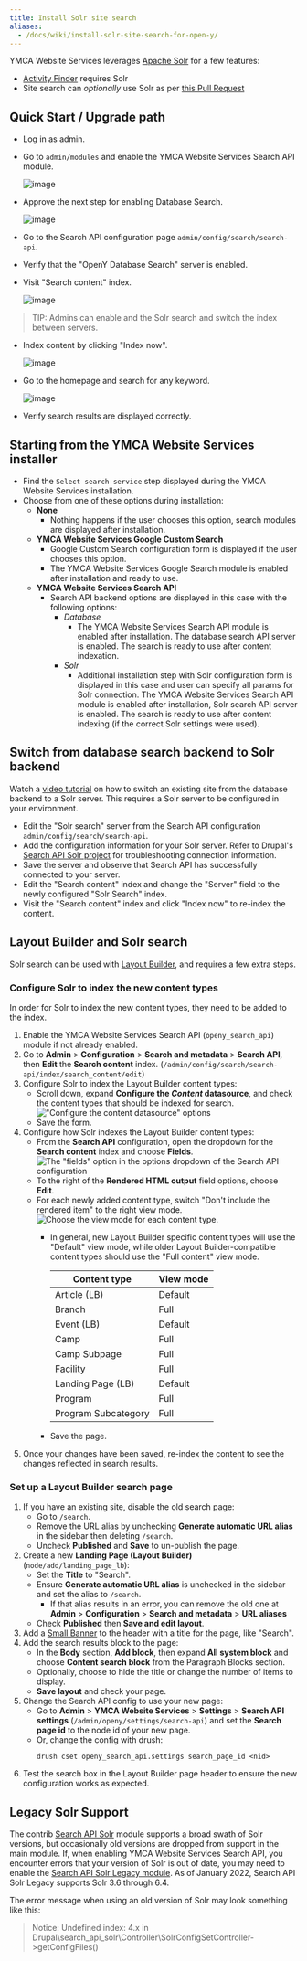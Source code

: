 ```yaml
---
title: Install Solr site search
aliases:
  - /docs/wiki/install-solr-site-search-for-open-y/
---
```


YMCA Website Services leverages [Apache Solr](https://solr.apache.org/) for a few features:

- [Activity Finder](https://github.com/YCloudYUSA/yusaopeny_activity_finder/wiki) requires Solr
- Site search can _optionally_ use Solr as per [this Pull Request](https://github.com/ymcatwincities/openy/pull/1967)

## Quick Start / Upgrade path

- Log in as admin.
- Go to `admin/modules` and enable the YMCA Website Services Search API module.

  ![image](https://user-images.githubusercontent.com/563412/142628630-b412aa4b-8f2b-42f6-ba06-c5bb6a78469c.png)

- Approve the next step for enabling Database Search.

  ![image](https://user-images.githubusercontent.com/563412/142628735-6aa409bd-5ff5-4305-a0f0-7f6bc96d0740.png)

- Go to the Search API configuration page `admin/config/search/search-api`.
- Verify that the "OpenY Database Search" server is enabled.
- Visit "Search content" index.

  ![image](https://user-images.githubusercontent.com/563412/142629065-e13c8bb4-cad8-436f-93c6-30fa6ac6fdf7.png)

> TIP: Admins can enable and the Solr search and switch the index between servers.

- Index content by clicking "Index now".

  ![image](https://user-images.githubusercontent.com/563412/142629227-8607eeca-4022-47c4-b5fd-6e38ccfb7bab.png)

- Go to the homepage and search for any keyword.

  ![image](https://user-images.githubusercontent.com/563412/142629467-e275b536-2505-4ddf-8d78-7c6f4ae0e716.png)

- Verify search results are displayed correctly.

## Starting from the YMCA Website Services installer

- Find the `Select search service` step displayed during the YMCA Website Services installation.
- Choose from one of these options during installation:
  - **None**
    - Nothing happens if the user chooses this option, search modules are displayed after installation.
  - **YMCA Website Services Google Custom Search**
    - Google Custom Search configuration form is displayed if the user chooses this option.
    - The YMCA Website Services Google Search module is enabled after installation and ready to use.
  - **YMCA Website Services Search API**
    - Search API backend options are displayed in this case with the following options:
      - _Database_
        - The YMCA Website Services Search API module is enabled after installation. The database search API server is enabled. The search is ready to use after content indexation.
      - _Solr_
        - Additional installation step with Solr configuration form is displayed in this case and user can specify all params for Solr connection. The YMCA Website Services Search API module is enabled after installation, Solr search API server is enabled. The search is ready to use after content indexing (if the correct Solr settings were used).

## Switch from database search backend to Solr backend

Watch a [video tutorial](https://youtu.be/-Sq3uZb5K_U) on how to switch an existing site from the database backend to a Solr server. This requires a Solr server to be configured in your environment.

- Edit the "Solr search" server from the Search API configuration `admin/config/search/search-api`.
- Add the configuration information for your Solr server. Refer to Drupal's [Search API Solr project](https://www.drupal.org/project/search_api_solr) for troubleshooting connection information.
- Save the server and observe that Search API has successfully connected to your server.
- Edit the "Search content" index and change the "Server" field to the newly configured "Solr Search" index.
- Visit the "Search content" index and click "Index now" to re-index the content.

## Layout Builder and Solr search

Solr search can be used with [Layout Builder](../../user-documentation/layout-builder), and requires a few extra steps.

### Configure Solr to index the new content types

In order for Solr to index the new content types, they need to be added to the index.

1. Enable the YMCA Website Services Search API (`openy_search_api`) module if not already enabled.
2. Go to **Admin** > **Configuration** > **Search and metadata** > **Search API**, then **Edit** the **Search content** index. (`/admin/config/search/search-api/index/search_content/edit`)
3. Configure Solr to index the Layout Builder content types:
    - Scroll down, expand **Configure the _Content_ datasource**, and check the content types that should be indexed for search. !["Configure the content datasource" options](solr--choose-content-types.png)
    - Save the form.
4. Configure how Solr indexes the Layout Builder content types:
    - From the **Search API** configuration, open the dropdown for the **Search content** index and choose **Fields**. ![The "fields" option in the options dropdown of the Search API configuration](solr--edit-fields.png)
    - To the right of the **Rendered HTML output** field options, choose **Edit**.
    - For each newly added content type, switch "Don't include the rendered item" to the right view mode.  ![Choose the view mode for each content type.](solr--view-modes.png)
        - In general, new Layout Builder specific content types will use the "Default" view mode, while older Layout Builder-compatible content types should use the "Full content" view mode.

          | Content type        | View mode |
          |---------------------|-----------|
          | Article (LB)        | Default   |
          | Branch              | Full      |
          | Event (LB)          | Default   |
          | Camp                | Full      |
          | Camp Subpage        | Full      |
          | Facility            | Full      |
          | Landing Page (LB)   | Default   |
          | Program             | Full      |
          | Program Subcategory | Full      |

        - Save the page.
5. Once your changes have been saved, re-index the content to see the changes reflected in search results.

### Set up a Layout Builder search page

1. If you have an existing site, disable the old search page:
   - Go to `/search`.
   - Remove the URL alias by unchecking **Generate automatic URL alias** in the sidebar then deleting `/search`.
   - Uncheck **Published** and **Save** to un-publish the page.
2. Create a new **Landing Page (Layout Builder)** (`node/add/landing_page_lb`):
   - Set the **Title** to "Search".
   - Ensure **Generate automatic URL alias** is unchecked in the sidebar and set the alias to `/search`.
     - If that alias results in an error, you can remove the old one at **Admin** > **Configuration** > **Search and metadata** > **URL aliases**
   - Check **Published** then **Save and edit layout**.
3. Add a [Small Banner](../../user-documentation/layout-builder/banner) to the header with a title for the page, like "Search".
4. Add the search results block to the page:
   - In the **Body** section, **Add block**, then expand **All system block** and choose **Content search block** from the Paragraph Blocks section.
   - Optionally, choose to hide the title or change the number of items to display.
   - **Save layout** and check your page.
5. Change the Search API config to use your new page:
   - Go to **Admin** > **YMCA Website Services** > **Settings** > **Search API settings** (`/admin/openy/settings/search-api`) and set the **Search page id** to the node id of your new page.
   - Or, change the config with drush:
     ```
     drush cset openy_search_api.settings search_page_id <nid>
     ```
6. Test the search box in the Layout Builder page header to ensure the new configuration works as expected.

## Legacy Solr Support

The contrib [Search API Solr](https://www.drupal.org/project/search_api_solr) module supports a broad swath of Solr versions, but occasionally old versions are dropped from support in the main module. If, when enabling YMCA Website Services Search API, you encounter errors that your version of Solr is out of date, you may need to enable the [Search API Solr Legacy module](https://git.drupalcode.org/project/search_api_solr/-/blob/4.x/modules/search_api_solr_legacy/README.md). As of January 2022, Search API Solr Legacy supports Solr 3.6 through 6.4.

The error message when using an old version of Solr may look something like this:

> Notice: Undefined index: 4.x in Drupal\search_api_solr\Controller\SolrConfigSetController->getConfigFiles()

